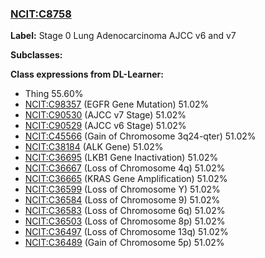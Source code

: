 
### [NCIT:C8758](http://purl.obolibrary.org/obo/NCIT_C8758)
**Label:** Stage 0 Lung Adenocarcinoma AJCC v6 and v7

**Subclasses:** 

**Class expressions from DL-Learner:**

- Thing 55.60%
- [NCIT:C98357](http://purl.obolibrary.org/obo/NCIT_C98357) (EGFR Gene Mutation) 51.02%
- [NCIT:C90530](http://purl.obolibrary.org/obo/NCIT_C90530) (AJCC v7 Stage) 51.02%
- [NCIT:C90529](http://purl.obolibrary.org/obo/NCIT_C90529) (AJCC v6 Stage) 51.02%
- [NCIT:C45566](http://purl.obolibrary.org/obo/NCIT_C45566) (Gain of Chromosome 3q24-qter) 51.02%
- [NCIT:C38184](http://purl.obolibrary.org/obo/NCIT_C38184) (ALK Gene) 51.02%
- [NCIT:C36695](http://purl.obolibrary.org/obo/NCIT_C36695) (LKB1 Gene Inactivation) 51.02%
- [NCIT:C36667](http://purl.obolibrary.org/obo/NCIT_C36667) (Loss of Chromosome 4q) 51.02%
- [NCIT:C36665](http://purl.obolibrary.org/obo/NCIT_C36665) (KRAS Gene Amplification) 51.02%
- [NCIT:C36599](http://purl.obolibrary.org/obo/NCIT_C36599) (Loss of Chromosome Y) 51.02%
- [NCIT:C36584](http://purl.obolibrary.org/obo/NCIT_C36584) (Loss of Chromosome 9) 51.02%
- [NCIT:C36583](http://purl.obolibrary.org/obo/NCIT_C36583) (Loss of Chromosome 6q) 51.02%
- [NCIT:C36503](http://purl.obolibrary.org/obo/NCIT_C36503) (Loss of Chromosome 8p) 51.02%
- [NCIT:C36497](http://purl.obolibrary.org/obo/NCIT_C36497) (Loss of Chromosome 13q) 51.02%
- [NCIT:C36489](http://purl.obolibrary.org/obo/NCIT_C36489) (Gain of Chromosome 5p) 51.02%


